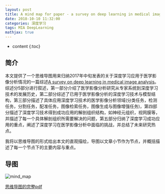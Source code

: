 ```yaml
---
layout: post
title: A mind map for paper - a survey on deep learning in medical image analysis
date: 2018-10-10 11:32:00
categories: 深度学习
tags: MIA DeepLearning
mathjax: true
---
```


* content
{:toc}

## 简介

本文提供了一个思维导图用来归纳2017年中旬发表的关于深度学习应用于医学影像分析情况的一篇综述[A survey on deep learning in medical image analysis](https://www.sciencedirect.com/science/article/pii/S1361841517301135)。综述分5部分进行叙述，第一部分介绍了医学影像分析研究从专家系统到深度学习技术的发展历史，第二部分综述了已用于医学影像分析的深度学习技术与模型结构，第三部分描述了具体应用深度学习技术的医学影像分析领域(分类任务，检测任务，分割任务，配准任务，图像检索任务，图像生成与图像增强任务)，第四部分描述了深度学习技术得到成功应用的解剖组织结构，如神经元组织，视网膜等，并描述了每一个具体解剖组织所需要解决的问题，第五部分归纳了深度学习成功应用的重点，阐述了深度学习在医学影像分析中面临的挑战，并总结了未来研究热点。

我将以思维导图的形式给出本文的直观描绘，导图以文章小节作为节点，并概括描述了每一个节点下的主要内容与重点。





## 导图

![mind_map](/images/survey-on-dl-in-mia/mind_map.png)

[思维导图的完整pdf](a)